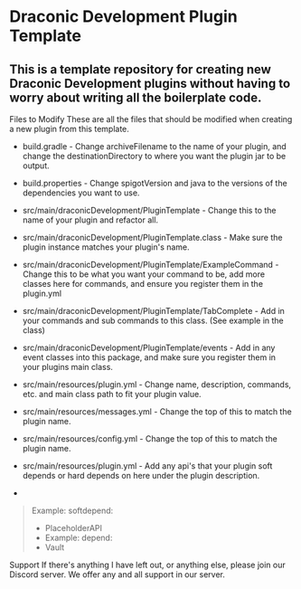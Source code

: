 # Draconic Development Plugin Template
## This is a template repository for creating new Draconic Development plugins without having to worry about writing all the boilerplate code.

Files to Modify
These are all the files that should be modified when creating a new plugin from this template.

- build.gradle - Change archiveFilename to the name of your plugin, and change the destinationDirectory to where you want the plugin jar to be output.

- build.properties - Change spigotVersion and java to the versions of the dependencies you want to use.

- src/main/draconicDevelopment/PluginTemplate - Change this to the name of your plugin and refactor all.

- src/main/draconicDevelopment/PluginTemplate.class - Make sure the plugin instance matches your plugin's name.

- src/main/draconicDevelopment/PluginTemplate/ExampleCommand - Change this to be what you want your command to be, add more classes here for commands, and ensure you register them in the plugin.yml

- src/main/draconicDevelopment/PluginTemplate/TabComplete - Add in your commands and sub commands to this class. (See example in the class)

- src/main/draconicDevelopment/PluginTemplate/events - Add in any event classes into this package, and make sure you register them in your plugins main class.

- src/main/resources/plugin.yml - Change name, description, commands, etc. and main class path to fit your plugin value.

- src/main/resources/messages.yml - Change the top of this to match the plugin name.

- src/main/resources/config.yml - Change the top of this to match the plugin name.

- src/main/resources/plugin.yml - Add any api's that your plugin soft depends or hard depends on here under the plugin description.
- 
> Example:
> softdepend:
> - PlaceholderAPI
> - 
>   Example:
> depend:
> - Vault

Support
If there's anything I have left out, or anything else, please join our Discord server. We offer any and all support in our server.
